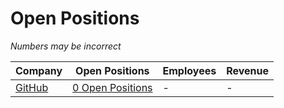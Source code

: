 # Open Positions

*Numbers may be incorrect*

| Company | Open Positions | Employees | Revenue |
|---|---|---|---|
| [GitHub](https://github.com/) | [0 Open Positions](https://github.com/about/careers) | - | - |
